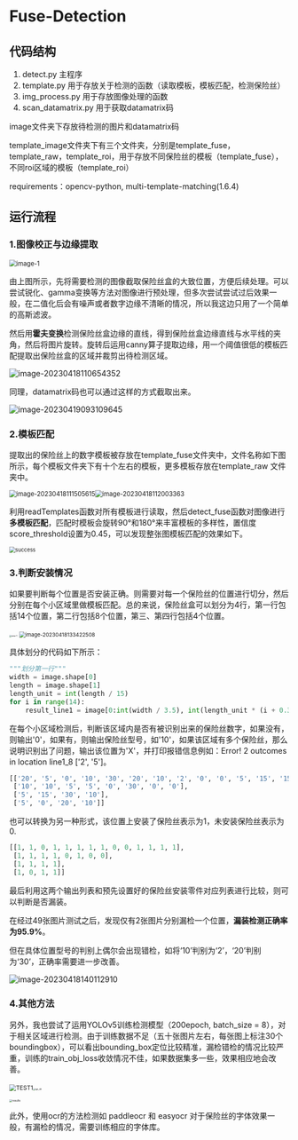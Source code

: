 # Fuse-Detection



## 代码结构

1. detect.py  主程序
2. template.py  用于存放关于检测的函数（读取模板，模板匹配，检测保险丝）
3. img_process.py  用于存放图像处理的函数
4. scan_datamatrix.py 用于获取datamatrix码



image文件夹下存放待检测的图片和datamatrix码

template_image文件夹下有三个文件夹，分别是template_fuse，template_raw，template_roi，用于存放不同保险丝的模板（template_fuse），不同roi区域的模板（template_roi）

requirements：opencv-python,  multi-template-matching(1.6.4)



## 运行流程



### 1.图像校正与边缘提取

<img src="assets\image-1.png" alt="image-1" style="zoom: 80%;" />

由上图所示，先将需要检测的图像截取保险丝盒的大致位置，方便后续处理。可以尝试锐化、gamma变换等方法对图像进行预处理，但多次尝试尝试过后效果一般，在二值化后会有噪声或者数字边缘不清晰的情况，所以我这边只用了一个简单的高斯滤波。

然后用**霍夫变换**检测保险丝盒边缘的直线，得到保险丝盒边缘直线与水平线的夹角，然后将图片旋转。旋转后运用canny算子提取边缘，用一个阈值很低的模板匹配提取出保险丝盒的区域并裁剪出待检测区域。



![image-20230418110654352](assets\image-20230418110654352.png)

同理，datamatrix码也可以通过这样的方式截取出来。

![image-20230419093109645](assets/image-20230419093109645.png)



### 2.模板匹配

提取出的保险丝上的数字模板被存放在template_fuse文件夹中，文件名称如下图所示，每个模板文件夹下有十个左右的模板，更多模板存放在template_raw 文件夹中。

<img src="assets\image-20230418111505615.png" alt="image-20230418111505615" style="zoom:80%;" /><img src="assets\image-20230418112003363.png" alt="image-20230418112003363" style="zoom: 80%;" />

利用readTemplates函数对所有模板进行读取，然后detect_fuse函数对图像进行**多模板匹配**，匹配时模板会旋转90°和180°来丰富模板的多样性，置信度score_threshold设置为0.45，可以发现整张图模板匹配的效果如下。

<img src="assets\success.JPG" alt="success" style="zoom: 67%;" />



### 3.判断安装情况

如果要判断每个位置是否安装正确。则需要对每一个保险丝的位置进行切分，然后分别在每个小区域里做模板匹配。总的来说，保险丝盒可以划分为4行，第一行包括14个位置，第二行包括8个位置，第三、第四行包括4个位置。

<img src="assets\area-1.jpg" alt="area-1" style="zoom: 25%;" />

<img src="assets\image-20230418133422508.png" alt="image-20230418133422508" style="zoom: 67%;" />

具体划分的代码如下所示：

```python
"""划分第一行"""
width = image.shape[0]
length = image.shape[1]
length_unit = int(length / 15)
for i in range(14):
	result_line1 = image[0:int(width / 3.5), int(length_unit * (i + 0.3)): int(length_unit * (i + 1.7))]
```

在每个小区域检测后，判断该区域内是否有被识别出来的保险丝数字，如果没有，则输出'0'，如果有，则输出保险丝型号，如'10'，如果该区域有多个保险丝，那么说明识别出了问题，输出该位置为'X'，并打印报错信息例如：Error! 2 outcomes in location line1_8 ['2', '5']。

```python
[['20', '5', '0', '10', '30', '20', '10', '2', '0', '0', '5', '15', '15', '5'],
 ['10', '10', '5', '5', '0', '30', '0', '0'],
 ['5', '15', '30', '10'],
 ['5', '0', '20', '10']]
```

也可以转换为另一种形式，该位置上安装了保险丝表示为1，未安装保险丝表示为0.

```python
[[1, 1, 0, 1, 1, 1, 1, 1, 0, 0, 1, 1, 1, 1],
 [1, 1, 1, 1, 0, 1, 0, 0],
 [1, 1, 1, 1],
 [1, 0, 1, 1]]
```

最后利用这两个输出列表和预先设置好的保险丝安装零件对应列表进行比较，则可以判断是否漏装。

在经过49张图片测试之后，发现仅有2张图片分别漏检一个位置，**漏装检测正确率为95.9%**。

但在具体位置型号的判别上偶尔会出现错检，如将‘10’判别为‘2’，‘20’判别为‘30’，正确率需要进一步改善。

![image-20230418140112910](assets\image-20230418140112910.png)



### 4.其他方法

另外，我也尝试了运用YOLOv5训练检测模型（200epoch, batch_size = 8），对于相关区域进行检测。由于训练数据不足（五十张图片左右，每张图上标注30个boundingbox），可以看出bounding_box定位比较精准，漏检错检的情况比较严重，训练的train_obj_loss收敛情况不佳，如果数据集多一些，效果相应地会改善。

​                <img src="assets\TEST1.jpg" alt="TEST1" style="zoom: 75%;" /><img src="assets\rgb_46.jpg" alt="rgb_46" style="zoom: 25%;" />

<img src="assets\results.png" alt="results" style="zoom: 33%;" />

此外，使用ocr的方法检测如 paddleocr 和 easyocr 对于保险丝的字体效果一般，有漏检的情况，需要训练相应的字体库。